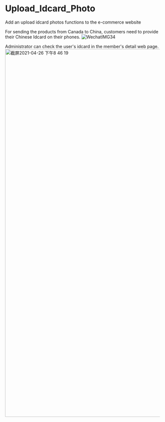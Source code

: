 # Upload_Idcard_Photo
Add an upload idcard photos functions to the e-commerce website

For sending the products from Canada to China, customers need to provide their Chinese Idcard on their phones.
![WechatIMG34](https://user-images.githubusercontent.com/43261388/116084851-c9900780-a6d0-11eb-8c1a-332b3857f86d.jpeg)

Administrator can check the user's idcard in the member's detail web page.
<img width="1198" alt="截屏2021-04-26 下午8 46 19" src="https://user-images.githubusercontent.com/43261388/116084558-846bd580-a6d0-11eb-80a9-e35d27edc580.png">

